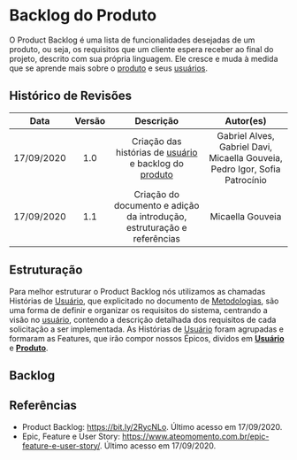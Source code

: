 # Backlog do Produto

O Product Backlog é uma lista de funcionalidades desejadas de um produto, ou seja, os requisitos que um cliente espera receber ao final do projeto, descrito com sua própria linguagem. Ele cresce e muda à medida que se aprende mais sobre o [produto](Modeling/objeto?id=produto) e seus [usuários](Modeling/objeto?id=usuário).

## Histórico de Revisões

|    Data    | Versão |             Descrição             |                                  Autor(es)                                  |
| :--------: | :----: | :-------------------------------: | :-------------------------------------------------------------------------: |
| 17/09/2020 |  1.0   |        Criação das histórias de [usuário](Modeling/objeto?id=usuário) e backlog do [produto](Modeling/objeto?id=produto)       | Gabriel Alves, Gabriel Davi, Micaella Gouveia, Pedro Igor, Sofia Patrocínio |
| 17/09/2020 |  1.1   |        Criação do documento e adição da introdução, estruturação e referências      | Micaella Gouveia |

## Estruturação
Para melhor estruturar o Product Backlog nós utilizamos as chamadas Histórias de [Usuário](Modeling/objeto?id=usuário), que explicitado no documento de [Metodologias](Project/Metodologias.md), são uma forma de definir e organizar os requisitos do sistema, centrando a visão no [usuário](Modeling/objeto?id=usuário), contendo a descrição detalhada dos requisitos de cada solicitação a ser implementada.
As Histórias de [Usuário](Modeling/objeto?id=usuário) foram agrupadas e formaram as Features, que irão compor nossos Épicos, dividos em [**Usuário**](Modeling/objeto?id=usuário) e [**Produto**](Modeling/objeto?id=produto).

## Backlog



## Referências
* Product Backlog: <https://bit.ly/2RycNLo>. Último acesso em 17/09/2020.
* Epic, Feature e User Story: <https://www.ateomomento.com.br/epic-feature-e-user-story/>. Último acesso em 17/09/2020.
 
